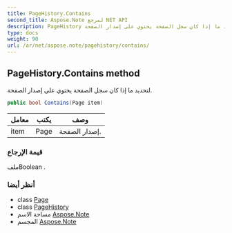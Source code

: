 ```yaml
---
title: PageHistory.Contains
second_title: Aspose.Note لمرجع NET API
description: PageHistory طريقة. لتحديد ما إذا كان سجل الصفحة يحتوي على إصدار الصفحة.
type: docs
weight: 90
url: /ar/net/aspose.note/pagehistory/contains/
---
```

## PageHistory.Contains method

لتحديد ما إذا كان سجل الصفحة يحتوي على إصدار الصفحة.

```csharp
public bool Contains(Page item)
```

| معامل | يكتب | وصف |
| --- | --- | --- |
| item | Page | إصدار الصفحة. |

### قيمة الإرجاع

ملفBoolean .

### أنظر أيضا

* class [Page](../../page/)
* class [PageHistory](../)
* مساحة الاسم [Aspose.Note](../../pagehistory/)
* المجسم [Aspose.Note](../../../)


